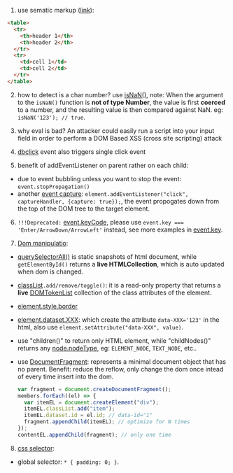 1. use sematic markup ([link](https://www.w3schools.com/tags/tag_table.asp)):

```html
<table>
  <tr>
    <th>header 1</th>
    <th>header 2</th>
  </tr>
  <tr>
    <td>cell 1</td>
    <td>cell 2</td>
  </tr>
</table>
```

2. how to detect is a char number? use [isNaN()](https://developer.mozilla.org/en-US/docs/Web/JavaScript/Reference/Global_Objects/isNaN), note: When the argument to the `isNaN()` function is **not of type Number**, the value is first **coerced** to a number, and the resulting value is then compared against NaN. eg: `isNaN('123'); // true`.

3. why eval is bad?
   An attacker could easily run a script into your input field in order to perform a DOM Based XSS (cross site scripting) attack

4. [dbclick](https://developer.mozilla.org/en-US/docs/Web/API/Element/dblclick_event) event also triggers single click event

5. benefit of addEventListener on parent rather on each child:

- due to event bubbling unless you want to stop the event: `event.stopPropagation()`
- another [event capture](https://developer.mozilla.org/en-US/docs/Learn/JavaScript/Building_blocks/Event_bubbling#event_capture): `element.addEventListener("click", captureHandler, {capture: true});`, the event propogates down from the top of the DOM tree to the target element.

6. `!!!Deprecated:` [event.keyCode](https://developer.mozilla.org/en-US/docs/Web/API/KeyboardEvent/keyCode), please use `event.key === 'Enter/ArrowDown/ArrowLeft'` instead, see more examples in [event.key](https://developer.mozilla.org/en-US/docs/Web/API/KeyboardEvent/key).

7. [Dom manipulatio](https://jialihan.github.io/blog/#/html_css/dom):

- [querySelectorAll()](https://jialihan.github.io/blog/#/html_css/dom?id=iv-select-multiple-elements-1) is static snapshots of html document, while `getElementById()` returns a **live HTMLCollection**, which is auto updated when dom is changed.
- [classList](https://developer.mozilla.org/en-US/docs/Web/API/Element/classList)`.add/remove/toggle()`: it is a read-only property that returns a **live** [DOMTokenList](https://developer.mozilla.org/en-US/docs/Web/API/DOMTokenList) collection of the class attributes of the element.
- [element.style.border](https://www.w3schools.com/jsref/prop_style_border.asp)
- [element.dataset.XXX](https://developer.mozilla.org/en-US/docs/Web/API/HTMLElement/dataset): which create the attribute `data-XXX='123'` in the html, also use `element.setAttribute("data-XXX", value)`.
- use "children()" to return only HTML element, while "childNodes()" returns any [node.nodeType](https://developer.mozilla.org/en-US/docs/Web/API/Node), eg: `ELEMENT_NODE`, `TEXT_NODE`, etc..
- use [DocumentFragment](https://developer.mozilla.org/en-US/docs/Web/API/DocumentFragment): represents a minimal document object that has no parent. Benefit: reduce the reflow, only change the dom once intead of every time insert into the dom.

  ```js
  var fragment = document.createDocumentFragment();
  members.forEach((el) => {
    var itemEL = document.createElement("div");
    itemEL.classList.add("item");
    itemEL.dataset.id = el.id; // data-id="1"
    fragment.appendChild(itemEL); // optimize for N times
  });
  contentEL.appendChild(fragment); // only one time
  ```

8. [css selector](https://jialihan.github.io/blog/#/html_css/css_selectors?id=q4-1):

- global selector: `* { padding: 0; }`.
